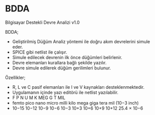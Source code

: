 # BDDA
Bilgisayar Destekli Devre Analizi v1.0

BDDA;
- Geliştirilmiş Düğüm Analiz yöntemi ile doğru akım devrelerini simule eder. 
- SPICE gibi netlist ile çalışır.
- Simule edilecek devrenin ilk önce düğümleri belirlenir.
- Devre elemanları kurallara bağlı şekilde yazılır.
- Devre simule edilerek düğüm gerilimleri bulunur.

Özellikler;
- R, L ve C pasif elemanları ile I ve V kaynakları desteklenmektedir.
- Uygulamanın içinde yazı editörü ile netlist yazılabilir.
- F P N U M K MEG G T MIL
- femto pico nano micro milli kilo mega giga tera mil (10−3 inch)
- 10−15 10−12 10−9 10−6 10−3 10+3 10+6 10+9 10+12 25.4 × 10−6
